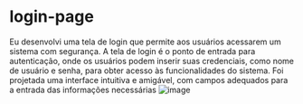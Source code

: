 # login-page
Eu desenvolvi uma tela de login que permite aos usuários acessarem um sistema com segurança. A tela de login é o ponto de entrada para autenticação, onde os usuários podem inserir suas credenciais, como nome de usuário e senha, para obter acesso às funcionalidades do sistema. Foi projetada uma interface intuitiva e amigável, com campos adequados para a entrada das informações necessárias
![image](https://github.com/nicolas00000/login-page/assets/87996073/2bac09e0-5fc6-4dfb-8277-297a51d8c465)

